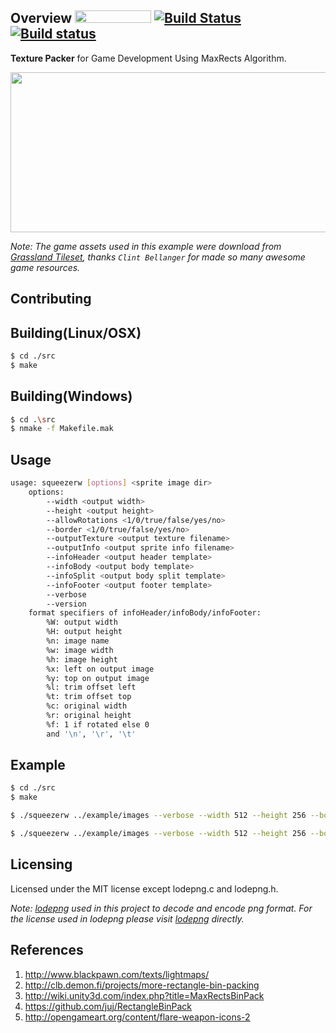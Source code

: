 Overview <img src="https://img.shields.io/github/license/mashape/apistatus.svg?maxAge=2592000" width="122" height="20"/> [![Build Status](https://travis-ci.org/huxingyi/squeezer.svg?branch=master)](https://travis-ci.org/huxingyi/squeezer) [![Build status](https://ci.appveyor.com/api/projects/status/h9vckwyht5e0pj87/branch/master?svg=true)](https://ci.appveyor.com/project/huxingyi/squeezer/branch/master)
------------
**Texture Packer** for Game Development Using MaxRects Algorithm.  

<img src="https://raw.githubusercontent.com/huxingyi/squeezer/master/example/squeezer.png" width="512" height="256"/>  

*Note: The game assets used in this example were download from [Grassland Tileset](http://opengameart.org/content/grassland-tileset), thanks `Clint Bellanger` for made so many awesome game resources.*  

Contributing
--------------


Building(Linux/OSX)
---------------
```sh
$ cd ./src
$ make
```

Building(Windows)
--------------
```sh
$ cd .\src
$ nmake -f Makefile.mak
```

Usage
--------------
```sh
usage: squeezerw [options] <sprite image dir>
    options:
        --width <output width>
        --height <output height>
        --allowRotations <1/0/true/false/yes/no>
        --border <1/0/true/false/yes/no>
        --outputTexture <output texture filename>
        --outputInfo <output sprite info filename>
        --infoHeader <output header template>
        --infoBody <output body template>
        --infoSplit <output body split template>
        --infoFooter <output footer template>
        --verbose
        --version
    format specifiers of infoHeader/infoBody/infoFooter:
        %W: output width
        %H: output height
        %n: image name
        %w: image width
        %h: image height
        %x: left on output image
        %y: top on output image
        %l: trim offset left
        %t: trim offset top
        %c: original width
        %r: original height
        %f: 1 if rotated else 0
        and '\n', '\r', '\t'
```

Example
------------
```sh
$ cd ./src
$ make

$ ./squeezerw ../example/images --verbose --width 512 --height 256 --border 1 --outputTexture ../example/squeezer.png --outputInfo ../example/squeezer.xml

$ ./squeezerw ../example/images --verbose --width 512 --height 256 --border 1 --outputTexture ../example/squeezer.png --outputInfo ../example/squeezer.json --infoHeader "{\"textureWidth\":\"%W\", \"textureHeight\":\"%H\", \"items\":[\n" --infoFooter "]}" --infoBody "{\"name\":\"%n\", \"width\":\"%w\", \"height\":\"%h\", \"left\":\"%x\", \"top\":\"%y\", \"rotated\":\"%f\", \"trimOffsetLeft\":\"%l\", \"trimOffsetTop\":\"%t\", \"originWidth\":\"%c\", \"originHeight\":\"%r\"}" --infoSplit "\n,"
```

Licensing
-----------------
Licensed under the MIT license except lodepng.c and lodepng.h.  

*Note: [lodepng](https://github.com/lvandeve/lodepng) used in this project to decode and encode png format. For the license used in lodepng please visit [lodepng](https://github.com/lvandeve/lodepng) directly.*

References
------------
1. http://www.blackpawn.com/texts/lightmaps/  
2. http://clb.demon.fi/projects/more-rectangle-bin-packing  
3. http://wiki.unity3d.com/index.php?title=MaxRectsBinPack  
4. https://github.com/juj/RectangleBinPack  
5. http://opengameart.org/content/flare-weapon-icons-2  
